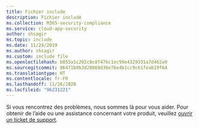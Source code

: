 ```yaml
---
title: Fichier include
description: Fichier include
ms.collection: M365-security-compliance
ms.service: cloud-app-security
author: shsagir
ms.topic: include
ms.date: 11/24/2019
ms.author: shsagir
ms.custom: include file
ms.openlocfilehash: b855a1c202c0c8f47bc1ec99e4329331a7d462a9
ms.sourcegitcommit: 06471b9b3d20868d36e76e4b1cc9c61feab19f64
ms.translationtype: HT
ms.contentlocale: fr-FR
ms.lasthandoff: 11/26/2020
ms.locfileid: "96231221"
---
```

Si vous rencontrez des problèmes, nous sommes là pour vous aider. Pour obtenir de l’aide ou une assistance concernant votre produit, veuillez [ouvrir un ticket de support](../support-and-ts.md).